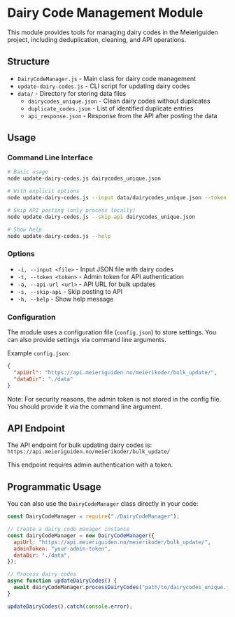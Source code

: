 # Dairy Code Management Module

This module provides tools for managing dairy codes in the Meieriguiden project, including deduplication, cleaning, and API operations.

## Structure

- `DairyCodeManager.js` - Main class for dairy code management
- `update-dairy-codes.js` - CLI script for updating dairy codes
- `data/` - Directory for storing data files
  - `dairycodes_unique.json` - Clean dairy codes without duplicates
  - `duplicate_codes.json` - List of identified duplicate entries
  - `api_response.json` - Response from the API after posting the data

## Usage

### Command Line Interface

```bash
# Basic usage
node update-dairy-codes.js dairycodes_unique.json

# With explicit options
node update-dairy-codes.js --input data/dairycodes_unique.json --token your-admin-token

# Skip API posting (only process locally)
node update-dairy-codes.js --skip-api dairycodes_unique.json

# Show help
node update-dairy-codes.js --help
```

### Options

- `-i, --input <file>` - Input JSON file with dairy codes
- `-t, --token <token>` - Admin token for API authentication
- `-a, --api-url <url>` - API URL for bulk updates
- `-s, --skip-api` - Skip posting to API
- `-h, --help` - Show help message

### Configuration

The module uses a configuration file (`config.json`) to store settings. You can also provide settings via command line arguments.

Example `config.json`:

```json
{
  "apiUrl": "https://api.meieriguiden.no/meierikoder/bulk_update/",
  "dataDir": "./data"
}
```

Note: For security reasons, the admin token is not stored in the config file. You should provide it via the command line argument.

## API Endpoint

The API endpoint for bulk updating dairy codes is:
`https://api.meieriguiden.no/meierikoder/bulk_update/`

This endpoint requires admin authentication with a token.

## Programmatic Usage

You can also use the `DairyCodeManager` class directly in your code:

```javascript
const DairyCodeManager = require("./DairyCodeManager");

// Create a dairy code manager instance
const dairyCodeManager = new DairyCodeManager({
  apiUrl: "https://api.meieriguiden.no/meierikoder/bulk_update/",
  adminToken: "your-admin-token",
  dataDir: "./data",
});

// Process dairy codes
async function updateDairyCodes() {
  await dairyCodeManager.processDairyCodes("path/to/dairycodes_unique.json");
}

updateDairyCodes().catch(console.error);
```

